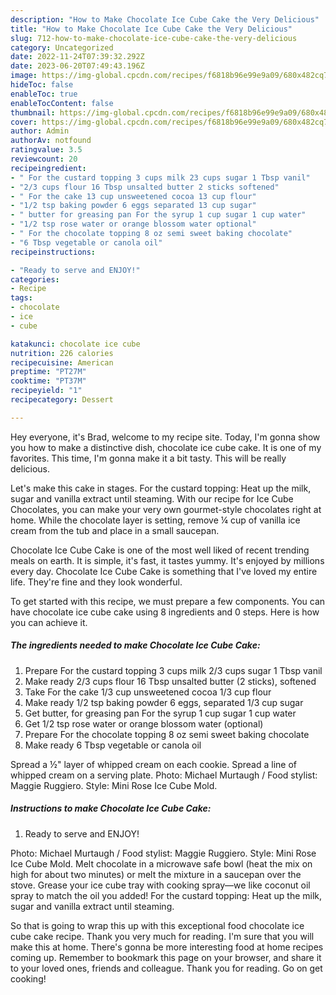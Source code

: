 ```yaml
---
description: "How to Make Chocolate Ice Cube Cake the Very Delicious"
title: "How to Make Chocolate Ice Cube Cake the Very Delicious"
slug: 712-how-to-make-chocolate-ice-cube-cake-the-very-delicious
category: Uncategorized
date: 2022-11-24T07:39:32.292Z
date: 2023-06-20T07:49:43.196Z
image: https://img-global.cpcdn.com/recipes/f6818b96e99e9a09/680x482cq70/chocolate-ice-cube-cake-recipe-main-photo.jpg
hideToc: false
enableToc: true
enableTocContent: false
thumbnail: https://img-global.cpcdn.com/recipes/f6818b96e99e9a09/680x482cq70/chocolate-ice-cube-cake-recipe-main-photo.jpg
cover: https://img-global.cpcdn.com/recipes/f6818b96e99e9a09/680x482cq70/chocolate-ice-cube-cake-recipe-main-photo.jpg
author: Admin
authorAv: notfound
ratingvalue: 3.5
reviewcount: 20
recipeingredient:
- " For the custard topping 3 cups milk 23 cups sugar 1 Tbsp vanil"
- "2/3 cups flour 16 Tbsp unsalted butter 2 sticks softened"
- " For the cake 13 cup unsweetened cocoa 13 cup flour"
- "1/2 tsp baking powder 6 eggs separated 13 cup sugar"
- " butter for greasing pan For the syrup 1 cup sugar 1 cup water"
- "1/2 tsp rose water or orange blossom water optional"
- " For the chocolate topping 8 oz semi sweet baking chocolate"
- "6 Tbsp vegetable or canola oil"
recipeinstructions:

- "Ready to serve and ENJOY!"
categories:
- Recipe
tags:
- chocolate
- ice
- cube

katakunci: chocolate ice cube 
nutrition: 226 calories
recipecuisine: American
preptime: "PT27M"
cooktime: "PT37M"
recipeyield: "1"
recipecategory: Dessert

---
```



Hey everyone, it's Brad, welcome to my recipe site. Today, I'm gonna show you how to make a distinctive dish, chocolate ice cube cake. It is one of my favorites. This time, I'm gonna make it a bit tasty. This will be really delicious.

Let&#39;s make this cake in stages. For the custard topping: Heat up the milk, sugar and vanilla extract until steaming. With our recipe for Ice Cube Chocolates, you can make your very own gourmet-style chocolates right at home. While the chocolate layer is setting, remove ¼ cup of vanilla ice cream from the tub and place in a small saucepan.

Chocolate Ice Cube Cake is one of the most well liked of recent trending meals on earth. It is simple, it's fast, it tastes yummy. It's enjoyed by millions every day. Chocolate Ice Cube Cake is something that I've loved my entire life. They're fine and they look wonderful.


To get started with this recipe, we must prepare a few components. You can have chocolate ice cube cake using 8 ingredients and 0 steps. Here is how you can achieve it.

<!--inarticleads1-->

##### The ingredients needed to make Chocolate Ice Cube Cake:

1. Prepare  For the custard topping 3 cups milk 2/3 cups sugar 1 Tbsp vanil
1. Make ready 2/3 cups flour 16 Tbsp unsalted butter (2 sticks), softened
1. Take  For the cake 1/3 cup unsweetened cocoa 1/3 cup flour
1. Make ready 1/2 tsp baking powder 6 eggs, separated 1/3 cup sugar
1. Get  butter, for greasing pan For the syrup 1 cup sugar 1 cup water
1. Get 1/2 tsp rose water or orange blossom water (optional)
1. Prepare  For the chocolate topping 8 oz semi sweet baking chocolate
1. Make ready 6 Tbsp vegetable or canola oil


Spread a ½&#34; layer of whipped cream on each cookie. Spread a line of whipped cream on a serving plate. Photo: Michael Murtaugh / Food stylist: Maggie Ruggiero. Style: Mini Rose Ice Cube Mold. 

<!--inarticleads2-->

##### Instructions to make Chocolate Ice Cube Cake:


1. Ready to serve and ENJOY!

Photo: Michael Murtaugh / Food stylist: Maggie Ruggiero. Style: Mini Rose Ice Cube Mold. Melt chocolate in a microwave safe bowl (heat the mix on high for about two minutes) or melt the mixture in a saucepan over the stove. Grease your ice cube tray with cooking spray—we like coconut oil spray to match the oil you added! For the custard topping: Heat up the milk, sugar and vanilla extract until steaming. 

So that is going to wrap this up with this exceptional food chocolate ice cube cake recipe. Thank you very much for reading. I'm sure that you will make this at home. There's gonna be more interesting food at home recipes coming up. Remember to bookmark this page on your browser, and share it to your loved ones, friends and colleague. Thank you for reading. Go on get cooking!

